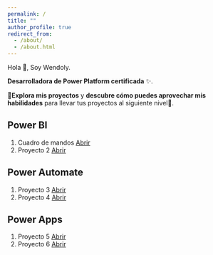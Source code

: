 ```yaml
---
permalink: /
title: ""
author_profile: true
redirect_from: 
  - /about/
  - /about.html
---
```



Hola 👋, Soy Wendoly.

**Desarrolladora de Power Platform certificada** ✨.

🔎**Explora mis proyectos** y **descubre cómo puedes aprovechar mis habilidades** para llevar tus proyectos al siguiente nivel💪.

Power BI
------
1. Cuadro de mandos [Abrir](https://wendolyponce.github.io/portfolio/power-bi-1/) 
1. Proyecto 2 [Abrir](https://wendolyponce.github.io/portfolio/power-bi-1/) 

Power Automate
------
1. Proyecto 3 [Abrir](https://wendolyponce.github.io/portfolio/power-automate-1/) 
1. Proyecto 4 [Abrir](https://wendolyponce.github.io/portfolio/power-automate-1/) 

Power Apps
------
1. Proyecto 5 [Abrir](https://wendolyponce.github.io/portfolio/power-apps-1/) 
1. Proyecto 6 [Abrir](https://wendolyponce.github.io/portfolio/power-apps-1/) 